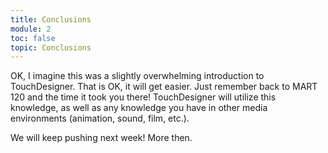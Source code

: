 ```yaml
---
title: Conclusions
module: 2
toc: false
topic: Conclusions
---
```


OK, I imagine this was a slightly overwhelming introduction to TouchDesigner. That is OK, it will get easier. Just remember back to MART 120 and the time it took you there! TouchDesigner will utilize this knowledge, as well as any knowledge you have in other media environments (animation, sound, film, etc.).

We will keep pushing next week! More then.
